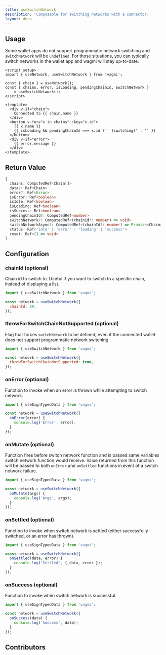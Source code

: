 ```yaml
---
title: useSwitchNetwork
description: 'Composable for switching networks with a connector.'
layout: docs
---
```


## Usage

Some wallet apps do not support programmatic network switching and `switchNetwork` will be `undefined`. For those situations, you can typically switch networks in the wallet app and wagmi will stay up-to-date.

```vue
<script setup>
import { useNetwork, useSwitchNetwork } from 'vagmi';

const { chain } = useNetwork();
const { chains, error, isLoading, pendingChainId, switchNetwork }
    = useSwitchNetwork();
</script>

<template>
  <div v-if="chain">
    Connected to {{ chain.name }}
  </div>
  <button v-for="x in chains" :key="x.id">
    {{ x.name }}
    {{ isLoading && pendingChainId === x.id ? ' (switching)' : '' }}
  </button>
  <div v-if="error">
    {{ error.message }}
  </div>
</template>
```

## Return Value

```ts
{
  chains: ComputedRef<Chain[]>
  data?: Ref<Chain>
  error?: Ref<Error>
  isError: Ref<boolean>
  isIdle: Ref<boolean>
  isLoading: Ref<boolean>
  isSuccess: Ref<boolean>
  pendingChainId?: ComputedRef<number>
  switchNetwork?: ComputedRef<(chainId?: number) => void>
  switchNetworkAsync?: ComputedRef<(chainId?: number) => Promise<Chain>>
  status: Ref<'idle' | 'error' | 'loading' | 'success'>
  reset: Ref<() => void>
}
```

## Configuration

### chainId (optional)

Chain id to switch to. Useful if you want to switch to a specific chain, instead of displaying a list.

```js
import { useSwitchNetwork } from 'vagmi';

const network = useSwitchNetwork({
  chainId: 69,
});
```

### throwForSwitchChainNotSupported (optional)

Flag that forces `switchNetwork` to be defined, even if the connected wallet does not support programmatic network switching.

```js
import { useSwitchNetwork } from 'vagmi';

const network = useSwitchNetwork({
  throwForSwitchChainNotSupported: true,
});
```

### onError (optional)

Function to invoke when an error is thrown while attempting to switch network.

```js
import { useSignTypedData } from 'vagmi';

const network = useSwitchNetwork({
  onError(error) {
    console.log('Error', error);
  }
});
```

### onMutate (optional)

Function fires before switch network function and is passed same variables switch network function would receive. Value returned from this function will be passed to both `onError` and `onSettled` functions in event of a switch network failure.

```js
import { useSignTypedData } from 'vagmi';

const network = useSwitchNetwork({
  onMutate(args) {
    console.log('Args', args);
  }
});
```

### onSettled (optional)

Function to invoke when switch network is settled (either successfully switched, or an error has thrown).

```js
import { useSignTypedData } from 'vagmi';

const network = useSwitchNetwork({
  onSettled(data, error) {
    console.log('Settled', { data, error });
  }
});
```

### onSuccess (optional)

Function to invoke when switch network is successful.

```js
import { useSignTypedData } from 'vagmi';

const network = useSwitchNetwork({
  onSuccess(data) {
    console.log('Success', data);
  }
});
```

## Contributors
<Contributors fn="useSignTypedData"></Contributors>
